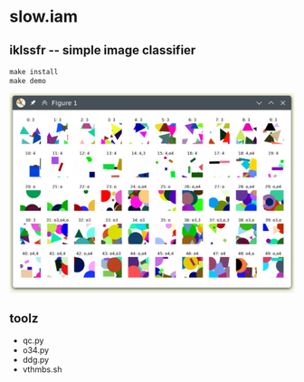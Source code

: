 # slow.iam

## iklssfr -- simple image classifier

```
make install
make demo
```

<img src="misc/iklssfr.png" width="600">



## toolz

+ qc.py
+ o34.py
+ ddg.py
+ vthmbs.sh
